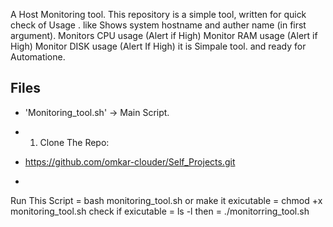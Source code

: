 A Host Monitoring tool.
This repository is a simple tool, written for quick check of Usage . like
Shows system hostname and auther name (in first argument).
Monitors CPU usage (Alert if High)
Monitor RAM usage (Alert if High)
Monitor DISK usage (Alert If High) 
it is Simpale tool. and ready for Automatione. 


## Files
- 'Monitoring_tool.sh'    -> Main Script.

- 1. Clone The Repo:
     
- https://github.com/omkar-clouder/Self_Projects.git
- 


Run This Script  = bash monitoring_tool.sh
or
make it exicutable = chmod +x monitoring_tool.sh
check if exicutable = ls -l
then = ./monitorring_tool.sh
